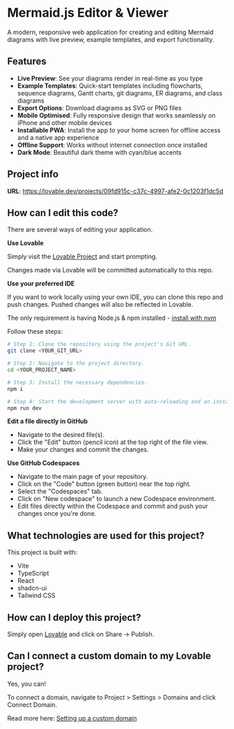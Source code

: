 # Mermaid.js Editor & Viewer

A modern, responsive web application for creating and editing Mermaid diagrams with live preview, example templates, and export functionality.

## Features

- **Live Preview**: See your diagrams render in real-time as you type
- **Example Templates**: Quick-start templates including flowcharts, sequence diagrams, Gantt charts, git diagrams, ER diagrams, and class diagrams
- **Export Options**: Download diagrams as SVG or PNG files
- **Mobile Optimised**: Fully responsive design that works seamlessly on iPhone and other mobile devices
- **Installable PWA**: Install the app to your home screen for offline access and a native app experience
- **Offline Support**: Works without internet connection once installed
- **Dark Mode**: Beautiful dark theme with cyan/blue accents

## Project info

**URL**: https://lovable.dev/projects/09fd915c-c37c-4997-afe2-0c1203f1dc5d

## How can I edit this code?

There are several ways of editing your application.

**Use Lovable**

Simply visit the [Lovable Project](https://lovable.dev/projects/09fd915c-c37c-4997-afe2-0c1203f1dc5d) and start prompting.

Changes made via Lovable will be committed automatically to this repo.

**Use your preferred IDE**

If you want to work locally using your own IDE, you can clone this repo and push changes. Pushed changes will also be reflected in Lovable.

The only requirement is having Node.js & npm installed - [install with nvm](https://github.com/nvm-sh/nvm#installing-and-updating)

Follow these steps:

```sh
# Step 1: Clone the repository using the project's Git URL.
git clone <YOUR_GIT_URL>

# Step 2: Navigate to the project directory.
cd <YOUR_PROJECT_NAME>

# Step 3: Install the necessary dependencies.
npm i

# Step 4: Start the development server with auto-reloading and an instant preview.
npm run dev
```

**Edit a file directly in GitHub**

- Navigate to the desired file(s).
- Click the "Edit" button (pencil icon) at the top right of the file view.
- Make your changes and commit the changes.

**Use GitHub Codespaces**

- Navigate to the main page of your repository.
- Click on the "Code" button (green button) near the top right.
- Select the "Codespaces" tab.
- Click on "New codespace" to launch a new Codespace environment.
- Edit files directly within the Codespace and commit and push your changes once you're done.

## What technologies are used for this project?

This project is built with:

- Vite
- TypeScript
- React
- shadcn-ui
- Tailwind CSS

## How can I deploy this project?

Simply open [Lovable](https://lovable.dev/projects/09fd915c-c37c-4997-afe2-0c1203f1dc5d) and click on Share -> Publish.

## Can I connect a custom domain to my Lovable project?

Yes, you can!

To connect a domain, navigate to Project > Settings > Domains and click Connect Domain.

Read more here: [Setting up a custom domain](https://docs.lovable.dev/features/custom-domain#custom-domain)
